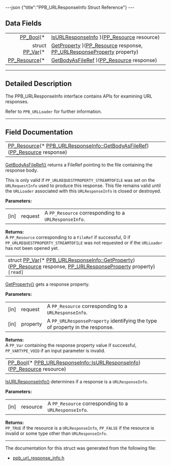 ---json {"title":"PPB_URLResponseInfo Struct Reference"} ---

## Data Fields

<table><tbody><tr class="odd"><td style="text-align: right;"><a href="/docs/native-client/pepper_beta/c/group___enums#ga4f272d99be14aacafe08dfd4ef830918" class="el">PP_Bool</a>(* </td><td><a href="/docs/native-client/pepper_beta/c/struct_p_p_b___u_r_l_response_info__1__0#a0bb553375716a3966176ae01f6146d5a" class="el">IsURLResponseInfo</a> )(<a href="/docs/native-client/pepper_beta/c/group___typedefs#gafdc3895ee80f4750d0d95ae1b677e9b7" class="el">PP_Resource</a> resource)</td></tr><tr class="even"><td style="text-align: right;">struct <a href="/docs/native-client/pepper_beta/c/struct_p_p___var/" class="el">PP_Var</a>(* </td><td><a href="/docs/native-client/pepper_beta/c/struct_p_p_b___u_r_l_response_info__1__0#a3fff27f7102320e9efbd59dc83e62ddf" class="el">GetProperty</a> )(<a href="/docs/native-client/pepper_beta/c/group___typedefs#gafdc3895ee80f4750d0d95ae1b677e9b7" class="el">PP_Resource</a> response, <a href="/docs/native-client/pepper_beta/c/group___enums#ga642e6199b27df69aad84aff5597041e0" class="el">PP_URLResponseProperty</a> property)</td></tr><tr class="odd"><td style="text-align: right;"><a href="/docs/native-client/pepper_beta/c/group___typedefs#gafdc3895ee80f4750d0d95ae1b677e9b7" class="el">PP_Resource</a>(* </td><td><a href="/docs/native-client/pepper_beta/c/struct_p_p_b___u_r_l_response_info__1__0#a5c826b8217ceede947eda843e0566d2b" class="el">GetBodyAsFileRef</a> )(<a href="/docs/native-client/pepper_beta/c/group___typedefs#gafdc3895ee80f4750d0d95ae1b677e9b7" class="el">PP_Resource</a> response)</td></tr></tbody></table>

---

<span id="details" class="anchor" style="margin: 0;"></span>

## Detailed Description

The PPB_URLResponseInfo interface contains APIs for examining URL responses.

Refer to `PPB_URLLoader` for further information.

---

## Field Documentation

<span id="a5c826b8217ceede947eda843e0566d2b" class="anchor" style="margin: 0;"></span>

<table><tbody><tr class="odd"><td><a href="/docs/native-client/pepper_beta/c/group___typedefs#gafdc3895ee80f4750d0d95ae1b677e9b7" class="el">PP_Resource</a>(* <a href="/docs/native-client/pepper_beta/c/struct_p_p_b___u_r_l_response_info__1__0#a5c826b8217ceede947eda843e0566d2b" class="el">PPB_URLResponseInfo::GetBodyAsFileRef</a>)(<a href="/docs/native-client/pepper_beta/c/group___typedefs#gafdc3895ee80f4750d0d95ae1b677e9b7" class="el">PP_Resource</a> response)</td></tr></tbody></table>

<a href="/docs/native-client/pepper_beta/c/struct_p_p_b___u_r_l_response_info__1__0#a5c826b8217ceede947eda843e0566d2b" class="el" title="GetBodyAsFileRef() returns a FileRef pointing to the file containing the response body...">GetBodyAsFileRef()</a> returns a FileRef pointing to the file containing the response body.

This is only valid if `PP_URLREQUESTPROPERTY_STREAMTOFILE` was set on the `URLRequestInfo` used to produce this response. This file remains valid until the `URLLoader` associated with this `URLResponseInfo` is closed or destroyed.

**Parameters:**

<table><tbody><tr class="odd"><td>[in]</td><td>request</td><td>A <code>PP_Resource</code> corresponding to a <code>URLResponseInfo</code>.</td></tr></tbody></table>

<!-- -->

**Returns:**  
A `PP_Resource` corresponding to a `FileRef` if successful, 0 if `PP_URLREQUESTPROPERTY_STREAMTOFILE` was not requested or if the `URLLoader` has not been opened yet.

<span id="a3fff27f7102320e9efbd59dc83e62ddf" class="anchor" style="margin: 0;"></span>

<table><tbody><tr class="odd"><td>struct <a href="/docs/native-client/pepper_beta/c/struct_p_p___var/" class="el">PP_Var</a>(* <a href="/docs/native-client/pepper_beta/c/struct_p_p_b___u_r_l_response_info__1__0#a3fff27f7102320e9efbd59dc83e62ddf" class="el">PPB_URLResponseInfo::GetProperty</a>)(<a href="/docs/native-client/pepper_beta/c/group___typedefs#gafdc3895ee80f4750d0d95ae1b677e9b7" class="el">PP_Resource</a> response, <a href="/docs/native-client/pepper_beta/c/group___enums#ga642e6199b27df69aad84aff5597041e0" class="el">PP_URLResponseProperty</a> property)<code> [read]</code></td></tr></tbody></table>

<a href="/docs/native-client/pepper_beta/c/struct_p_p_b___u_r_l_response_info__1__0#a3fff27f7102320e9efbd59dc83e62ddf" class="el" title="GetProperty() gets a response property.">GetProperty()</a> gets a response property.

**Parameters:**

<table><tbody><tr class="odd"><td>[in]</td><td>request</td><td>A <code>PP_Resource</code> corresponding to a <code>URLResponseInfo</code>.</td></tr><tr class="even"><td>[in]</td><td>property</td><td>A <code>PP_URLResponseProperty</code> identifying the type of property in the response.</td></tr></tbody></table>

<!-- -->

**Returns:**  
A `PP_Var` containing the response property value if successful, `PP_VARTYPE_VOID` if an input parameter is invalid.

<span id="a0bb553375716a3966176ae01f6146d5a" class="anchor" style="margin: 0;"></span>

<table><tbody><tr class="odd"><td><a href="/docs/native-client/pepper_beta/c/group___enums#ga4f272d99be14aacafe08dfd4ef830918" class="el">PP_Bool</a>(* <a href="/docs/native-client/pepper_beta/c/struct_p_p_b___u_r_l_response_info__1__0#a0bb553375716a3966176ae01f6146d5a" class="el">PPB_URLResponseInfo::IsURLResponseInfo</a>)(<a href="/docs/native-client/pepper_beta/c/group___typedefs#gafdc3895ee80f4750d0d95ae1b677e9b7" class="el">PP_Resource</a> resource)</td></tr></tbody></table>

<a href="/docs/native-client/pepper_beta/c/struct_p_p_b___u_r_l_response_info__1__0#a0bb553375716a3966176ae01f6146d5a" class="el" title="IsURLResponseInfo() determines if a response is a URLResponseInfo.">IsURLResponseInfo()</a> determines if a response is a `URLResponseInfo`.

**Parameters:**

<table><tbody><tr class="odd"><td>[in]</td><td>resource</td><td>A <code>PP_Resource</code> corresponding to a <code>URLResponseInfo</code>.</td></tr></tbody></table>

<!-- -->

**Returns:**  
`PP_TRUE` if the resource is a `URLResponseInfo`, `PP_FALSE` if the resource is invalid or some type other than `URLResponseInfo`.

---

The documentation for this struct was generated from the following file:

- <a href="/docs/native-client/pepper_beta/c/ppb__url__response__info_8h/" class="el">ppb_url_response_info.h</a>
